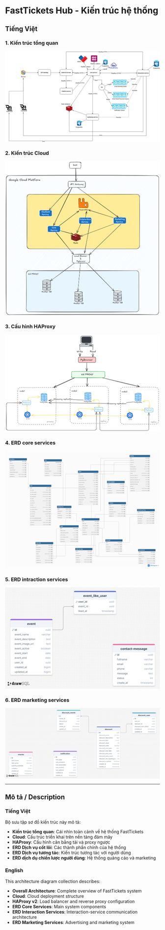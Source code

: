 # FastTickets Hub - Kiến trúc hệ thống

## Tiếng Việt

### 1. Kiến trúc tổng quan
![Kiến trúc tổng quan](images/architecture.jpg)

### 2. Kiến trúc Cloud
![Kiến trúc Cloud v3](images/cloud%20v3.png)

### 3. Cấu hình HAProxy
![HAProxy v2](images/haproxy-v2.png)

### 4. ERD core services
![Core Service Slides](images/core-service-slides.png)

### 5. ERD intraction services
![Intraction Service](images/intrac-service.png)

### 6. ERD marketing services
![Marketing Service](images/marketing-service.png)

---

## Mô tả / Description

### Tiếng Việt
Bộ sưu tập sơ đồ kiến trúc này mô tả:
- **Kiến trúc tổng quan**: Cái nhìn toàn cảnh về hệ thống FastTickets
- **Cloud**: Cấu trúc triển khai trên nền tảng đám mây
- **HAProxy**: Cấu hình cân bằng tải và proxy ngược
- **ERD Dịch vụ cốt lõi**: Các thành phần chính của hệ thống
- **ERD Dịch vụ tương tác**: Kiến trúc tương tác với người dùng
- **ERD dịch dụ chiến lược người dùng**: Hệ thống quảng cáo và marketing

### English
This architecture diagram collection describes:
- **Overall Architecture**: Complete overview of FastTickets system
- **Cloud**: Cloud deployment structure
- **HAProxy v2**: Load balancer and reverse proxy configuration
- **ERD Core Services**: Main system components
- **ERD Interaction Services**: Interaction-service communication architecture
- **ERD Marketing Services**: Advertising and marketing system